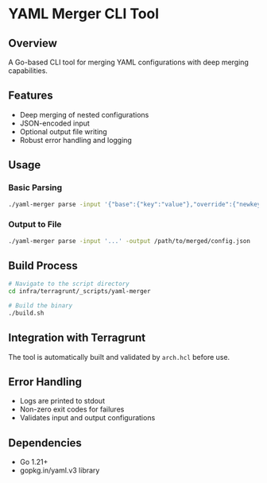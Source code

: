# YAML Merger CLI Tool

## Overview

A Go-based CLI tool for merging YAML configurations with deep merging capabilities.

## Features

- Deep merging of nested configurations
- JSON-encoded input
- Optional output file writing
- Robust error handling and logging

## Usage

### Basic Parsing

```bash
./yaml-merger parse -input '{"base":{"key":"value"},"override":{"newkey":"newvalue"}}'
```

### Output to File

```bash
./yaml-merger parse -input '...' -output /path/to/merged/config.json
```

## Build Process

```bash
# Navigate to the script directory
cd infra/terragrunt/_scripts/yaml-merger

# Build the binary
./build.sh
```

## Integration with Terragrunt

The tool is automatically built and validated by `arch.hcl` before use.

## Error Handling

- Logs are printed to stdout
- Non-zero exit codes for failures
- Validates input and output configurations

## Dependencies

- Go 1.21+
- gopkg.in/yaml.v3 library

